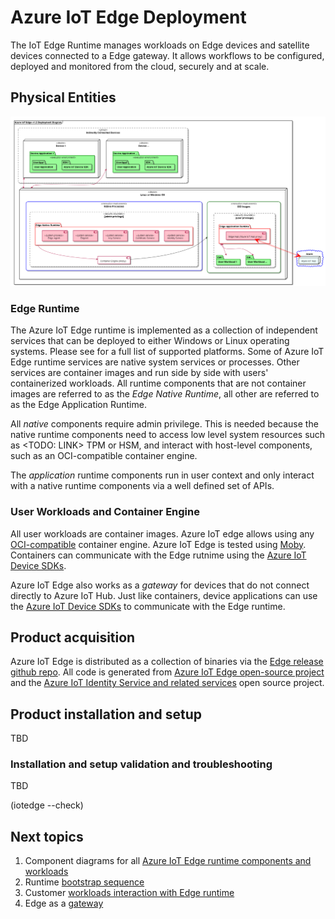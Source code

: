 # Azure IoT Edge Deployment

The IoT Edge Runtime manages workloads on Edge devices and satellite devices connected to a Edge gateway. It allows workflows to be configured, deployed and monitored from the cloud, securely and at scale. 

## Physical Entities 
![Deployment](./images/AzureIoTEdgeRuntime__architecture__depl_diag.png)

### Edge Runtime  
The Azure IoT Edge runtime is implemented as a collection of independent services that can be deployed to either Windows or Linux operating systems. Please see <LINK TO SUPORTED PLATFORM> for a full list of supported platforms. 
Some of Azure IoT Edge runtime services are native system services or processes. Other services are container images and run side by side with users' containerized workloads. 
All runtime components that are not container images are referred to as the _Edge Native Runtime_, all other are referred to as the Edge Application Runtime. 

All _native_ components require admin privilege. This is needed because the native runtime components need to access low level system resources such as <TODO: LINK> TPM or HSM, and interact with host-level components, such as an OCI-compatible container engine. 
 
The _application_ runtime components run in user context and only interact with a native runtime components via a well defined set of APIs. 

### User Workloads and Container Engine
All user workloads are container images. Azure IoT edge allows using any [OCI-compatible](https://opencontainers.org/) container engine. Azure IoT Edge is tested using [Moby](https://mobyproject.org/). Containers can communicate with the Edge rutnime using the [Azure IoT Device SDKs](https://docs.microsoft.com/en-us/azure/iot-hub/iot-hub-devguide-sdks).
  
Azure IoT Edge also works as a _gateway_ for devices that do not connect directly to Azure IoT Hub. Just like containers, device applications can use the [Azure IoT Device SDKs](https://docs.microsoft.com/en-us/azure/iot-hub/iot-hub-devguide-sdks) to communicate with the Edge runtime.
  
## Product acquisition
Azure IoT Edge is distributed as a collection of binaries via the [Edge release github repo](https://github.com/Azure/azure-iotedge). All code is generated from [Azure IoT Edge open-source project](https://github.com/lt72/iotedge) and the [Azure IoT Identity Service and related services](https://github.com/Azure/iot-identity-service) open source project. 
  
## Product installation and setup 
TBD
  
### Installation and setup validation and troubleshooting
TBD

  (iotedge --check)


## Next topics 
1. Component diagrams for all [Azure IoT Edge runtime components and workloads](./AzureIoTEdgeRuntime__components_and_workloads.md) 
2. Runtime [bootstrap sequence](./AzureIoTEdgeRuntime__bootstrap.md)
3. Customer [workloads interaction with Edge runtime](./AzureIoTEdgeRuntime__runtime_and_workloads_interactions.md)
4. Edge as a [gateway](./AzureIoTEdgeRuntime__gateway.md)
